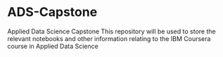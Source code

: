 # ADS-Capstone
Applied Data Science Capstone
This repository will be used to store the relevant notebooks and other information relating to the IBM Coursera course in Applied Data Science
